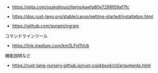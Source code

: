 - https://qiita.com/osanshouo/items/eaefa80e7298f09af7fc

- https://doc.rust-lang.org/stable/cargo/getting-started/installation.html

- https://github.com/sorami/ngram

コマンドラインツール
- https://link.medium.com/km3LFnI1Vcb

機能説明など
- https://rust-lang-nursery.github.io/rust-cookbook/cli/arguments.html
